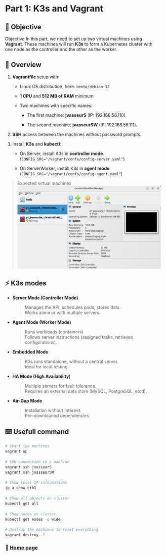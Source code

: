 # Part 1: K3s and Vagrant

## 🎯 Objective
Objective
In this part, we need to set up two virtual machines using **Vagrant**. These machines will run **K3s** to form a Kubernetes cluster with one node as the controller and the other as the worker.

## 📑 Overview

1. **Vagrantfile** setup with:

	- Linux OS distribution, here: `bento/debian-12`

	- **1 CPU** and **512 MB of RAM** minimum

	- Two machines with specific names:

		- The first machine: **jvasseurS** (IP: 192.168.56.110).

		- The second machine: **jvasseurSW** (IP: 192.168.56.111).

2. **SSH** access between the machines without password prompts.

3. Install **K3s** and **kubectl**:

	- On Server, install K3s in **controller mode**. (`CONFIG_SRC="/vagrant/confs/config-server.yaml"`)

	- On ServerWorker, install K3s in **agent mode**. (`CONFIG_SRC="/vagrant/confs/config-agent.yaml"`)  

> Expected virtual machines
> ![virtualbox](/images/p1_virtualbox.png)

## ⚡ K3s modes

- **Server Mode (Controller Mode)**  
	>  Manages the API, schedules pods, stores data.  
  Works alone or with multiple servers.  

- **Agent Mode (Worker Mode)**  
	>  Runs workloads (containers).  
  Follows server instructions (assigned tasks, retrieves configurations).  

- **Embedded Mode**  
	>  K3s runs standalone, without a central server.  
  Ideal for local testing.  

- **HA Mode (High Availability)**  
	>  Multiple servers for fault tolerance.  
  Requires an external data store (MySQL, PostgreSQL, etcd).  

- **Air-Gap Mode**  
	>  Installation without Internet.  
  Pre-downloaded dependencies.  


## ⌨️ Usefull command

```sh
# Start the machines
vagrant up

# SSH connection to a machine
vagrant ssh jvasseurS
vagrant ssh jvasseurSW

# Show local IP informations
ip a show eth1

# Show all objects on cluster
kubectl get all

# Show nodes on cluster
kubectl get nodes -o wide

# Destroy the machines to reset everything
vagrant destroy -f
```

### 📖 [Home page](https://github.com/vkerob/Inception-of-Things#readme)